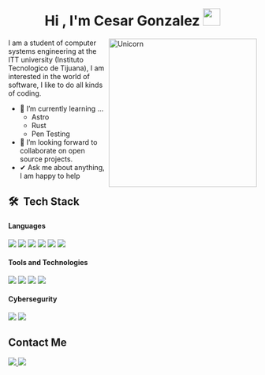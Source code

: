 <h1 align="center"><b>Hi , I'm Cesar Gonzalez </b><img src="https://media.giphy.com/media/hvRJCLFzcasrR4ia7z/giphy.gif" width="35"></h1>
<!--  -->
<img align="right" width=300px alt="Unicorn" src="https://i.pinimg.com/originals/3d/74/68/3d7468d1bb523674726ba6934a396566.gif" />

I am a student of computer systems engineering at the ITT university (Instituto Tecnologico de Tijuana), I am interested in the world of software, I like to do all kinds of coding.
- 🌱 I’m currently learning ...
  - Astro
  - Rust
  - Pen Testing
- 👯 I’m looking forward to collaborate on open source projects.
- ✔ Ask me about anything, I am happy to help<br>

## 🛠 &nbsp;Tech Stack

<h4> Languages </h4>
<span> 
  <img src="https://img.shields.io/badge/HTML5-E34F26?style=for-the-badge&logo=html5&logoColor=white">
  <img src="https://img.shields.io/badge/CSS3-1572B6?style=for-the-badge&logo=css3&logoColor=white">
  <img src="https://img.shields.io/badge/JavaScript-F7DF1E?style=for-the-badge&logo=javascript&logoColor=black">
  <img src="https://img.shields.io/badge/rust-%23000000.svg?style=for-the-badge&logo=rust&logoColor=white">
  <img src="https://img.shields.io/badge/python-3670A0?style=for-the-badge&logo=python&logoColor=ffdd54">
  <img src= "https://img.shields.io/badge/c%23-%23239120.svg?style=for-the-badge&logo=csharp&logoColor=white">
 


</span>


<h4>Tools and Technologies </h4>
<span>
  <img src="https://img.shields.io/badge/Git-F05032?style=for-the-badge&logo=git&logoColor=white">
  <img src="https://img.shields.io/badge/Microsoft%20SQL%20Server-CC2927?style=for-the-badge&logo=microsoft%20sql%20server&logoColor=white">
  <img src="https://img.shields.io/badge/github%20pages-121013?style=for-the-badge&logo=github&logoColor=white">
  <img src="https://img.shields.io/badge/github-%23121011.svg?style=for-the-badge&logo=github&logoColor=white">

</span>

<h4>Cybersegurity</h4>
<span>
  <img src="https://img.shields.io/badge/TryHackMe-212C42?style=for-the-badge&logo=TryHackMe&logoColor=white">
  <img src="https://img.shields.io/badge/Hack%20The%20Box-9FEF00?logo=hackthebox&logoColor=000&style=for-the-badge">
</span>

## Contact Me

<a href= "https://www.linkedin.com/in/cesar-gonzalez-salazar-153468263/">
    <img src="https://img.shields.io/badge/LinkedIn-0077B5?style=for-the-badge&logo=linkedin&logoColor=white">
</a>
<a href="mailto:cesaraquiles2000@gmail.com?subject=Asunto del correo&body=Cuerpo del mensaje" >
  <img src="https://img.shields.io/badge/Gmail-EA4335?logo=gmail&logoColor=fff&style=for-the-badge">
</a>


